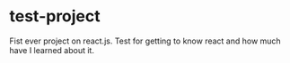 # test-project

Fist ever project on react.js. Test for getting to know react and how much have I learned about it.
